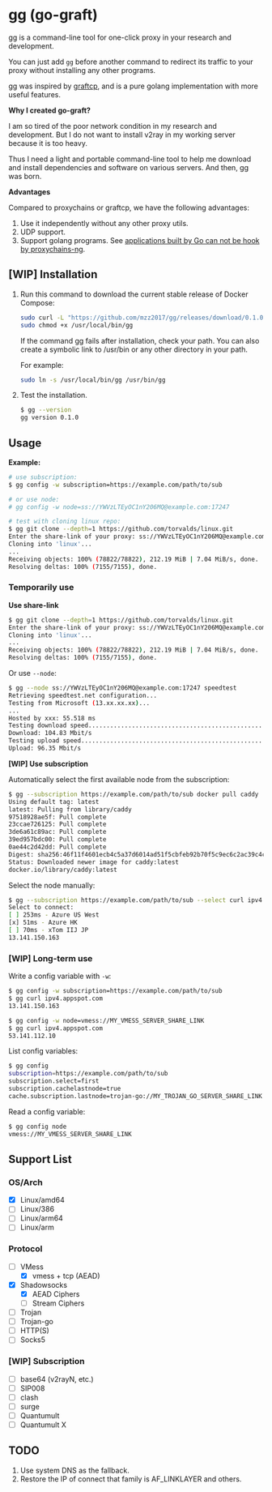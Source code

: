 # gg (go-graft)
gg is a command-line tool for one-click proxy in your research and development.

You can just add `gg` before another command to redirect its traffic to your proxy without installing any other programs.

gg was inspired by [graftcp](https://github.com/hmgle/graftcp), and is a pure golang implementation with more useful features.

**Why I created go-graft?**

I am so tired of the poor network condition in my research and development. But I do not want to install v2ray in my working server because it is too heavy.

Thus I need a light and portable command-line tool to help me download and install dependencies and software on various servers. And then, gg was born.

**Advantages**

Compared to proxychains or graftcp, we have the following advantages:

1. Use it independently without any other proxy utils.
2. UDP support.
3. Support golang programs. See [applications built by Go can not be hook by proxychains-ng](https://github.com/rofl0r/proxychains-ng/issues/199).

## [WIP] Installation

1. Run this command to download the current stable release of Docker Compose:

    ```bash
    sudo curl -L "https://github.com/mzz2017/gg/releases/download/0.1.0/gg-$(uname -s)-$(uname -m)" -o /usr/local/bin/gg
    sudo chmod +x /usr/local/bin/gg
    ```

    If the command gg fails after installation, check your path. You can also create a symbolic link to /usr/bin or any other directory in your path.

    For example:

    ```bash
    sudo ln -s /usr/local/bin/gg /usr/bin/gg
    ```
2. Test the installation.
   ```bash
   $ gg --version
   gg version 0.1.0
   ```

## Usage
**Example:**

```bash
# use subscription:
$ gg config -w subscription=https://example.com/path/to/sub

# or use node:
# gg config -w node=ss://YWVzLTEyOC1nY206MQ@example.com:17247

# test with cloning linux repo:
$ gg git clone --depth=1 https://github.com/torvalds/linux.git
Enter the share-link of your proxy: ss://YWVzLTEyOC1nY206MQ@example.com:17247
Cloning into 'linux'...
...
Receiving objects: 100% (78822/78822), 212.19 MiB | 7.04 MiB/s, done.
Resolving deltas: 100% (7155/7155), done.
```

### Temporarily use

**Use share-link**

```bash
$ gg git clone --depth=1 https://github.com/torvalds/linux.git
Enter the share-link of your proxy: ss://YWVzLTEyOC1nY206MQ@example.com:17247
Cloning into 'linux'...
...
Receiving objects: 100% (78822/78822), 212.19 MiB | 7.04 MiB/s, done.
Resolving deltas: 100% (7155/7155), done.
```

Or use `--node`: 

```bash
$ gg --node ss://YWVzLTEyOC1nY206MQ@example.com:17247 speedtest
Retrieving speedtest.net configuration...
Testing from Microsoft (13.xx.xx.xx)...
...
Hosted by xxx: 55.518 ms
Testing download speed................................................................................
Download: 104.83 Mbit/s
Testing upload speed......................................................................................................
Upload: 96.35 Mbit/s
```

**[WIP] Use subscription**

Automatically select the first available node from the subscription:
```bash
$ gg --subscription https://example.com/path/to/sub docker pull caddy
Using default tag: latest
latest: Pulling from library/caddy
97518928ae5f: Pull complete
23ccae726125: Pull complete
3de6a61c89ac: Pull complete
39ed957bdc00: Pull complete
0ae44c2d42dd: Pull complete
Digest: sha256:46f11f4601ecb4c5a37d6014ad51f5cbfeb92b70f5c9ec6c2ac39c4c1a325588
Status: Downloaded newer image for caddy:latest
docker.io/library/caddy:latest
```

Select the node manually:
```bash
$ gg --subscription https://example.com/path/to/sub --select curl ipv4.appspot.com
Select to connect:
[ ] 253ms - Azure US West
[x] 51ms - Azure HK
[ ] 70ms - xTom IIJ JP
13.141.150.163
```

### [WIP] Long-term use

Write a config variable with `-w`:
```bash
$ gg config -w subscription=https://example.com/path/to/sub
$ gg curl ipv4.appspot.com
13.141.150.163
```
```bash
$ gg config -w node=vmess://MY_VMESS_SERVER_SHARE_LINK
$ gg curl ipv4.appspot.com
53.141.112.10
```

List config variables:
```bash
$ gg config
subscription=https://example.com/path/to/sub
subscription.select=first
subscription.cachelastnode=true
cache.subscription.lastnode=trojan-go://MY_TROJAN_GO_SERVER_SHARE_LINK
```

Read a config variable:
```bash
$ gg config node
vmess://MY_VMESS_SERVER_SHARE_LINK
```

## Support List

### OS/Arch

- [x] Linux/amd64
- [ ] Linux/386
- [ ] Linux/arm64
- [ ] Linux/arm

### Protocol

- [ ] VMess
  - [x] vmess + tcp (AEAD)
- [x] Shadowsocks
  - [x] AEAD Ciphers
  - [ ] Stream Ciphers
- [ ] Trojan
- [ ] Trojan-go
- [ ] HTTP(S)
- [ ] Socks5

### [WIP] Subscription

- [ ] base64 (v2rayN, etc.)
- [ ] SIP008
- [ ] clash
- [ ] surge
- [ ] Quantumult
- [ ] Quantumult X

## TODO
1. Use system DNS as the fallback.
2. Restore the IP of connect that family is AF_LINKLAYER and others.